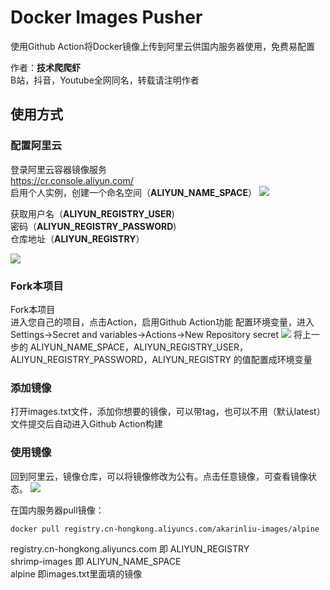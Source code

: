 # Docker Images Pusher

使用Github Action将Docker镜像上传到阿里云供国内服务器使用，免费易配置

作者：**技术爬爬虾**<br>
B站，抖音，Youtube全网同名，转载请注明作者<br>

## 使用方式


### 配置阿里云
登录阿里云容器镜像服务<br>
https://cr.console.aliyun.com/<br>
启用个人实例，创建一个命名空间（**ALIYUN_NAME_SPACE**）
![](/doc/命名空间.png)


获取用户名（**ALIYUN_REGISTRY_USER**)<br>
密码（**ALIYUN_REGISTRY_PASSWORD**)<br>
仓库地址（**ALIYUN_REGISTRY**）<br>

![](/doc/用户名密码.png)


### Fork本项目
Fork本项目<br>
进入您自己的项目，点击Action，启用Github Action功能
配置环境变量，进入Settings->Secret and variables->Actions->New Repository secret
![](doc/配置环境变量.png)
将上一步的 ALIYUN_NAME_SPACE，ALIYUN_REGISTRY_USER，ALIYUN_REGISTRY_PASSWORD，ALIYUN_REGISTRY
的值配置成环境变量

### 添加镜像
打开images.txt文件，添加你想要的镜像，可以带tag，也可以不用（默认latest）
文件提交后自动进入Github Action构建

### 使用镜像
回到阿里云，镜像仓库，可以将镜像修改为公有。点击任意镜像，可查看镜像状态。
![](doc/开始使用.png)

在国内服务器pull镜像：<br>
```
docker pull registry.cn-hongkong.aliyuncs.com/akarinliu-images/alpine
```
registry.cn-hongkong.aliyuncs.com 即 ALIYUN_REGISTRY<br>
shrimp-images 即 ALIYUN_NAME_SPACE<br>
alpine 即images.txt里面填的镜像<br>
